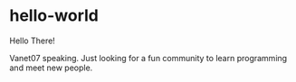 # hello-world


Hello There!

Vanet07 speaking. Just looking for a fun community to learn programming and meet new people.


